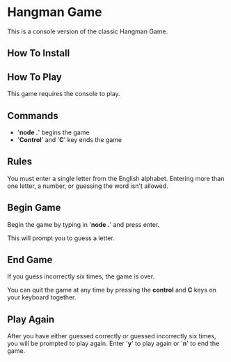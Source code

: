 # Hangman Game

This is a console version of the classic Hangman Game.

## How To Install


## How To Play
This game requires the console to play.

## Commands
- '**node .**' begins the game
- '**Control**' and '**C**' key ends the game

## Rules
You must enter a single letter from the English alphabet. Entering more than one letter, a number, or guessing the word isn't allowed.

## Begin Game
Begin the game by typing in '**node .**' and press enter.

This will prompt you to guess a letter. 

## End Game
If you guess incorrectly six times, the game is over.

You can quit the game at any time by pressing the **control** and **C** keys on your keyboard together.

## Play Again
After you have either guessed correctly or guessed incorrectly six times, you will be prompted to play again. Enter '**y**' to play again or '**n**' to end the game.